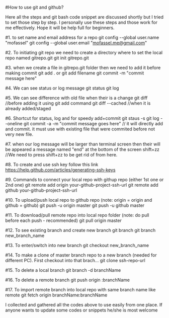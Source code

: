 #How to use git and github?

<p>Here all the steps and git bash code snippet are discussed shortly but I tried to set those step by step. I personally use these steps and those work for me effectively. Hope it will be help full for beginners.</p>

#1. to set name and email address for a repo
	git config --global user.name "mofassel"
	git config --global user.email "mofassel.me@gmail.com"

#2. To initiating git repo we need to create a directory where to set the local repo named gitrepo.git
	git init gitrepo.git
	
#3. when we create a file in gitrepo.git folder then we need to add it before making commit
	git add . or git add filename
	git commit -m "commit message here"

#4. We can see status or log message
	git status
	git log

#5. We can see difference with old file when their is a change
	git diff //before adding it using git add command
	git diff --cached //when it is already added/staged

#6. Shortcut for status, log and for speedy add+commit
	git staus -s
	git log --oneline
	git commit -a -m "commit message goes here" // it will directly add and commit. it must use with existing file that were commited before not very new file.

#7. when our log message will be larger than terminal screen then their will be appeared a message named "end" at the bottom of the screen
	shift+zz //We need to press shift+zz to be get rid of from here.

#8. To create and use ssh key follow this link
	https://help.github.com/articles/generating-ssh-keys

#9. Commands to connect your local repo with githup repo (either 1st one or 2nd one)
	git remote add origin your-github-project-ssh-url
	git remote add github your-github-project-ssh-url

#10. To upload/push local repo to github repo (note: origin = origin and github = github)
	git push -u origin master
	git push -u github master

#11. To download/pull remote repo into local repo folder (note: do pull before each push - recommended)
	git pull origin master

#12. To see existing branch and create new branch
	git branch
	git branch new_branch_name

#13. To enter/switch into new branch
	git checkout new_branch_name

#14. To make a clone of master branch repo to a new branch (needed for different PC). First checkout into that brach...
	git clone ssh-repo-url

#15. To delete a local branch
	git branch -d branchName

#16. To delete a remote branch
	git push origin :branchName

#17. To import remote branch into local repo with same branch name like remote
	git fetch origin branchName:branchName
	
<p>I collected and gathered all the codes above to use easily from one place. If anyone wants to update some codes or snippets he/she is most welcome</p>
